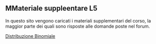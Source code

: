 ## MMateriale suppleentare L5

In questo sito vengono caricati i materiali supplementari del corso, la maggior parte dei quali sono risposte alle domande poste nel forum.

[Distribuzione Binomiale](binomiale.html)
